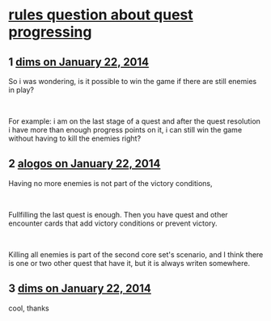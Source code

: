 # [rules question about quest progressing](https://community.fantasyflightgames.com/topic/97582-rules-question-about-quest-progressing/)

## 1 [dims on January 22, 2014](https://community.fantasyflightgames.com/topic/97582-rules-question-about-quest-progressing/?do=findComment&comment=961578)

So i was wondering, is it possible to win the game if there are still enemies in play?

 

For example: i am on the last stage of a quest and after the quest resolution i have more than enough progress points on it, i can still win the game without having to kill the enemies right?

## 2 [alogos on January 22, 2014](https://community.fantasyflightgames.com/topic/97582-rules-question-about-quest-progressing/?do=findComment&comment=961611)

Having no more enemies is not part of the victory conditions,

 

Fullfilling the last quest is enough. Then you have quest and other encounter cards that add victory conditions or prevent victory.

 

Killing all enemies is part of the second core set's scenario, and I think there is one or two other quest that have it, but it is always writen somewhere.

## 3 [dims on January 22, 2014](https://community.fantasyflightgames.com/topic/97582-rules-question-about-quest-progressing/?do=findComment&comment=961748)

cool, thanks

